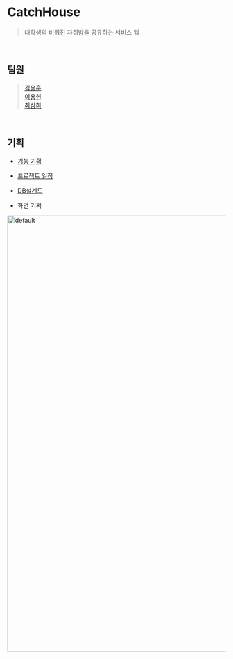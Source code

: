 # CatchHouse
> 대학생의 비워진 자취방을 공유하는 서비스 앱  
<br>

## 팀원
> [김용훈](https://github.com/sabgilhun) <br> [이용현](https://github.com/HoneyPot8014) <br> [최상희](https://github.com/pengin7384)
<br>

## 기획 

- [기능 기획](https://docs.google.com/spreadsheets/d/1NVUVxrw9WkZWnS015Mbor5gac8NQRORDQ0mPgbbT7lA/edit#gid=496882331)

- [프로젝트 일정](https://docs.google.com/spreadsheets/d/1NVUVxrw9WkZWnS015Mbor5gac8NQRORDQ0mPgbbT7lA/edit#gid=374402173)

- [DB설계도](https://docs.google.com/spreadsheets/d/1NVUVxrw9WkZWnS015Mbor5gac8NQRORDQ0mPgbbT7lA/edit#gid=565054630)

- 화면 기획
<img width="1003" alt="default" src="https://user-images.githubusercontent.com/38038123/51735456-d45f2a80-20ca-11e9-8cc1-d1a4a58611b0.png">
